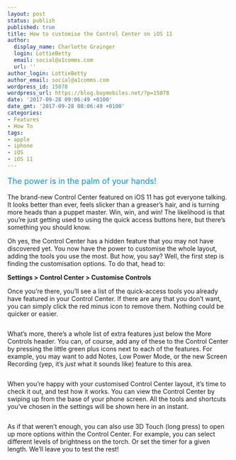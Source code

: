 ```yaml
---
layout: post
status: publish
published: true
title: How to customise the Control Center on iOS 11
author:
  display_name: Charlotte Grainger
  login: LottieBetty
  email: social@a1comms.com
  url: ''
author_login: LottieBetty
author_email: social@a1comms.com
wordpress_id: 15078
wordpress_url: https://blog.buymobiles.net/?p=15078
date: '2017-09-28 09:06:49 +0100'
date_gmt: '2017-09-28 08:06:49 +0100'
categories:
- Features
- How To
tags:
- apple
- iphone
- iOS
- iOS 11
---
```

<p><span class="postStandFirst" style="color: #0896d5; line-height: 26px; font-size: 18px;">The power is in the palm of your hands!</span></p>
<p>The brand-new Control Center featured on iOS 11 has got everyone talking. It looks better than ever, feels slicker than a greaser&rsquo;s hair, and is turning more heads than a puppet master. Win, win, and win! The likelihood is that you&rsquo;re just getting used to using the quick access buttons here, but there&rsquo;s something you should know.</p>
<p>Oh yes, the Control Center has a hidden feature that you may not have discovered yet. You now have the power to customise the whole layout, adding the tools you use the most. But how, you say? Well, the first step is finding the customisation options. To do that, head to:</p>
<p><strong>Settings > Control Center > Customise Controls</strong></p>
<p>Once you&rsquo;re there, you&rsquo;ll see a list of the quick-access tools you already have featured in your Control Center. If there are any that you don&rsquo;t want, you can simply click the red minus icon to remove them. Nothing could be quicker or easier.</p>
<p><img class="aligncenter size-full wp-image-15083" src="https://lh3.googleusercontent.com/N-ADNHSh4fQ_-gPN2kg4B0QUGo8WnC6C93M-kYtuM4XXHGonloeuy6CsGbwXbMNKmegdXm83-fUAmUDA1BULue4D=s0" alt="" /></p>
<p>What&rsquo;s more, there&rsquo;s a whole list of extra features just below the More Controls header. You can, of course, add any of these to the Control Center by pressing the little green plus icons next to each of the features. For example, you may want to add Notes, Low Power Mode, or the new Screen Recording (yep, it&rsquo;s <em>just </em>what it sounds like) feature to this area.</p>
<p><img class="aligncenter size-full wp-image-15081" src="https://lh3.googleusercontent.com/4dWSLkmj0r_Yt9kiFd_1oZr9oS9loE7DGGl-IUlbYzpfLDuX4Vzko5YuAO_9NHKb0TzN1xyr3Q3p1-QQlWSrM7o3=s0" alt="" /></p>
<p>When you&rsquo;re happy with your customised Control Center layout, it&rsquo;s time to check it out, and test how it works. You can view the Control Center by swiping up from the base of your phone screen. All the tools and shortcuts you&rsquo;ve chosen in the settings will be shown here in an instant.</p>
<p><img class="aligncenter size-full wp-image-15082" src="https://lh3.googleusercontent.com/5n79cskt1aMeGr4hJ57RdUZN7VRZFJbqSiZksu36VrETLEHlrCmkdWLFhFY9otcdP0i8Vtv-VJTVlzHYKc6f61LE=s0" alt="" /></p>
<p>As if that weren&rsquo;t enough, you can also use 3D Touch (long press) to open up more options within the Control Center. For example, you can select different levels of brightness on the torch. Or set the timer for a given length. We&rsquo;ll leave you to test the rest!</p>
